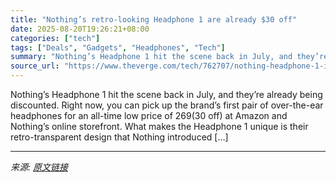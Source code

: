 ```yaml
---
title: "Nothing’s retro-looking Headphone 1 are already $30 off"
date: 2025-08-20T19:26:21+08:00
categories: ["tech"]
tags: ["Deals", "Gadgets", "Headphones", "Tech"]
summary: "Nothing’s Headphone 1 hit the scene back in July, and they’re already being discounted. Right now, you can pick up the brand’s first pair of over-the-ear headphones for an all-time low price of $269 ("
source_url: "https://www.theverge.com/tech/762707/nothing-headphone-1-insta360-link-2-deal-sale"
---
```


Nothing’s Headphone 1 hit the scene back in July, and they’re already being discounted. Right now, you can pick up the brand’s first pair of over-the-ear headphones for an all-time low price of $269 ($30 off) at Amazon and Nothing’s online storefront. What makes the Headphone 1 unique is their retro-transparent design that Nothing introduced [&#8230;]

---

*来源: [原文链接](https://www.theverge.com/tech/762707/nothing-headphone-1-insta360-link-2-deal-sale)*

